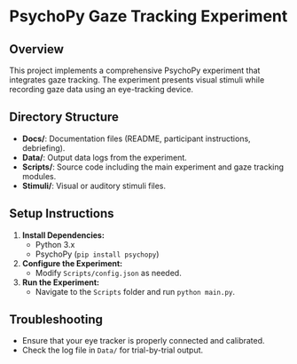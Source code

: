 # PsychoPy Gaze Tracking Experiment

## Overview

This project implements a comprehensive PsychoPy experiment that integrates gaze tracking. The experiment presents visual stimuli while recording gaze data using an eye-tracking device.

## Directory Structure

- **Docs/**: Documentation files (README, participant instructions, debriefing).
- **Data/**: Output data logs from the experiment.
- **Scripts/**: Source code including the main experiment and gaze tracking modules.
- **Stimuli/**: Visual or auditory stimuli files.

## Setup Instructions

1. **Install Dependencies:**
   - Python 3.x
   - PsychoPy (`pip install psychopy`)
2. **Configure the Experiment:**
   - Modify `Scripts/config.json` as needed.
3. **Run the Experiment:**
   - Navigate to the `Scripts` folder and run `python main.py`.

## Troubleshooting

- Ensure that your eye tracker is properly connected and calibrated.
- Check the log file in `Data/` for trial-by-trial output.